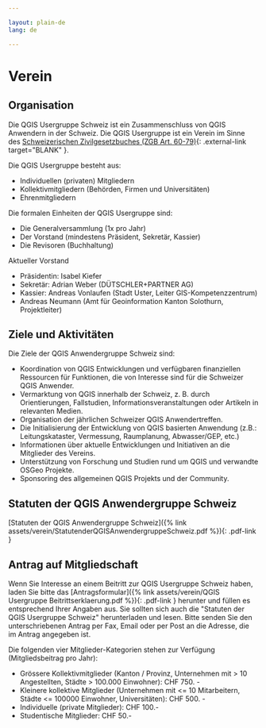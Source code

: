 ```yaml
---

layout: plain-de
lang: de

---
```


# Verein

## Organisation

Die QGIS Usergruppe Schweiz ist ein Zusammenschluss von QGIS Anwendern in der Schweiz. Die QGIS Usergruppe ist ein Verein im Sinne des [Schweizerischen Zivilgesetzbuches (ZGB Art. 60-79)](https://www.fedlex.admin.ch/eli/cc/24/233_245_233/de#book_1/tit_2/chap_2){: .external-link target="BLANK" }.

Die QGIS Usergruppe besteht aus:

* Individuellen (privaten) Mitgliedern
* Kollektivmitgliedern (Behörden, Firmen und Universitäten)
* Ehrenmitgliedern

Die formalen Einheiten der QGIS Usergruppe sind:

* Die Generalversammlung (1x pro Jahr)
* Der Vorstand (mindestens Präsident, Sekretär, Kassier)
* Die Revisoren (Buchhaltung)

Aktueller Vorstand

* Präsidentin: Isabel Kiefer
* Sekretär: Adrian Weber (DÜTSCHLER+PARTNER AG)
* Kassier: Andreas Vonlaufen (Stadt Uster, Leiter GIS-Kompetenzzentrum)
* Andreas Neumann (Amt für Geoinformation Kanton Solothurn, Projektleiter)

## Ziele und Aktivitäten

Die Ziele der QGIS Anwendergruppe Schweiz sind:

* Koordination von QGIS Entwicklungen und verfügbaren finanziellen Ressourcen für Funktionen, die von Interesse sind für die Schweizer QGIS Anwender.
* Vermarktung von QGIS innerhalb der Schweiz, z. B. durch Orientierungen, Fallstudien, Informationsveranstaltungen oder Artikeln in relevanten Medien.
* Organisation der jährlichen Schweizer QGIS Anwendertreffen.
* Die Initialisierung der Entwicklung von QGIS basierten Anwendung (z.B.: Leitungskataster, Vermessung, Raumplanung, Abwasser/GEP, etc.)
* Informationen über aktuelle Entwicklungen und Initiativen an die Mitglieder des Vereins.
* Unterstützung von Forschung und Studien rund um QGIS und verwandte OSGeo Projekte.
* Sponsoring des allgemeinen QGIS Projekts und der Community.

## Statuten der QGIS Anwendergruppe Schweiz

[Statuten der QGIS Anwendergruppe Schweiz]({% link assets/verein/StatutenderQGISAnwendergruppeSchweiz.pdf %}){: .pdf-link }

## Antrag auf Mitgliedschaft

Wenn Sie Interesse an einem Beitritt zur QGIS Usergruppe Schweiz haben, laden Sie bitte das [Antragsformular]({% link assets/verein/QGIS Usergruppe Beitrittserklaerung.pdf %}){: .pdf-link } herunter und füllen es entsprechend Ihrer Angaben aus. Sie sollten sich auch die "Statuten der QGIS Usergruppe Schweiz" herunterladen und lesen. Bitte senden Sie den unterschriebenen Antrag per Fax, Email oder per Post an die Adresse, die im Antrag angegeben ist.

Die folgenden vier Mitglieder-Kategorien stehen zur Verfügung (Mitgliedsbeitrag pro Jahr):

* Grössere Kollektivmitglieder (Kanton / Provinz, Unternehmen mit > 10 Angestellten, Städte > 100.000 Einwohner): CHF 750. -
* Kleinere kollektive Mitglieder (Unternehmen mit <= 10 Mitarbeitern, Städte <= 100000 Einwohner, Universitäten): CHF 500. -
* Individuelle (private Mitglieder): CHF 100.-
* Studentische Mitglieder: CHF 50.-

